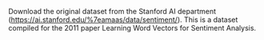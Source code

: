 Download the original dataset from the Stanford AI department (https://ai.stanford.edu/%7eamaas/data/sentiment/). This is a dataset compiled for the 2011 paper Learning Word Vectors for Sentiment Analysis. 
